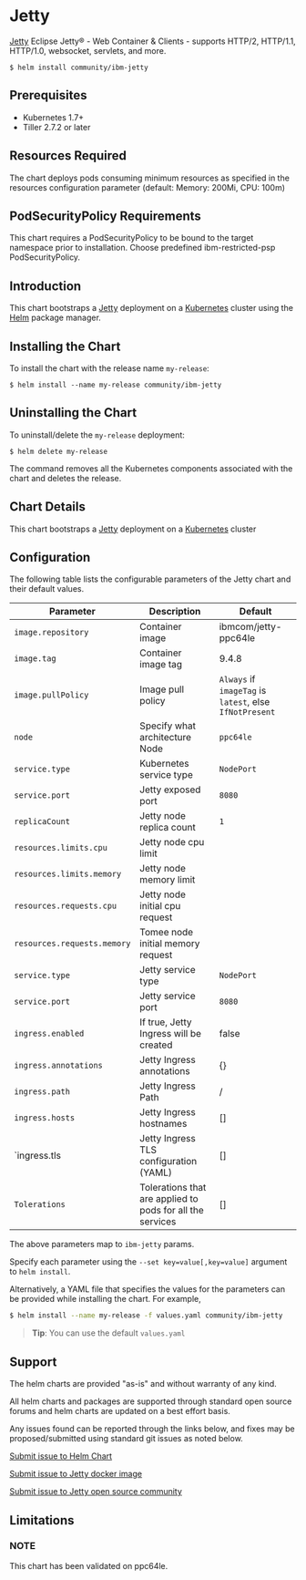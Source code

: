 # Jetty

[Jetty](https://www.eclipse.org/jetty) Eclipse Jetty® - Web Container & Clients - supports HTTP/2, HTTP/1.1, HTTP/1.0, websocket, servlets, and more.

```console
$ helm install community/ibm-jetty
```

## Prerequisites

- Kubernetes 1.7+ 
- Tiller 2.7.2 or later

## Resources Required
The chart deploys pods consuming minimum resources as specified in the resources configuration parameter (default: Memory: 200Mi, CPU: 100m)

## PodSecurityPolicy Requirements
This chart requires a PodSecurityPolicy to be bound to the target namespace prior to installation. Choose predefined ibm-restricted-psp PodSecurityPolicy.

## Introduction

This chart bootstraps a [Jetty](https://hub.docker.com/_/jetty/) deployment on a [Kubernetes](http://kubernetes.io) cluster using the [Helm](https://helm.sh) package manager.


## Installing the Chart

To install the chart with the release name `my-release`:

```console
$ helm install --name my-release community/ibm-jetty
```

## Uninstalling the Chart

To uninstall/delete the `my-release` deployment:

```console
$ helm delete my-release
```

The command removes all the Kubernetes components associated with the chart and deletes the release.

## Chart Details
This chart bootstraps a [Jetty](https://hub.docker.com/_/jetty/) deployment on a [Kubernetes](http://kubernetes.io) cluster


## Configuration

The following table lists the configurable parameters of the Jetty chart and their default values.

|      Parameter            |          Description            |                         Default                         |
|---------------------------|---------------------------------|---------------------------------------------------------|
| `image.repository`        | Container image                 |  ibmcom/jetty-ppc64le                                  |
| `image.tag`               | Container image tag             |  9.4.8                                                 |
| `image.pullPolicy`        | Image pull policy               | `Always` if `imageTag` is `latest`, else `IfNotPresent` |
| `node`                    | Specify what architecture Node  | `ppc64le`                                               |
| `service.type`            | Kubernetes service type         | `NodePort`                                              |
| `service.port`            | Jetty  exposed port             | `8080`                                                 |
| `replicaCount`            | Jetty  node replica count   | `1`                                                     |
| `resources.limits.cpu`    | Jetty  node cpu limit       |                                                         |
| `resources.limits.memory` | Jetty  node memory limit    |                                                         |
| `resources.requests.cpu`  | Jetty  node initial cpu request |                                                     |
| `resources.requests.memory` | Tomee node initial memory request|                                                 |
| `service.type`            | Jetty service type         | `NodePort`                                              |
| `service.port`            | Jetty service port         | `8080`                                                 |
| `ingress.enabled`         | If true, Jetty Ingress will be created | false                                       |
| `ingress.annotations`     | Jetty  Ingress annotations  | {}                                                      |
| `ingress.path`            | Jetty Ingress Path         | /                                                       |
| `ingress.hosts`           | Jetty Ingress hostnames    | []                                                      |
| `ingress.tls              | Jetty Ingress TLS configuration (YAML)| []                                           |
| `Tolerations`             | Tolerations that are applied to pods for all the services | []                        |

The above parameters map to `ibm-jetty` params.

Specify each parameter using the `--set key=value[,key=value]` argument to `helm install`. 

Alternatively, a YAML file that specifies the values for the parameters can be provided while installing the chart. For example,

```bash
$ helm install --name my-release -f values.yaml community/ibm-jetty
```

> **Tip**: You can use the default `values.yaml`

## Support

The helm charts are provided "as-is" and without warranty of any kind.

All helm charts and packages are supported through standard open source forums and helm charts are updated on a best effort basis.

Any issues found can be reported through the links below, and fixes may be proposed/submitted using standard git issues as noted below.

[Submit issue to Helm Chart](https://github.com/ppc64le/charts/issues)

[Submit issue to Jetty docker image](https://github.com/ppc64le/build-scripts/issues)

[Submit issue to Jetty open source community](https://github.com/eclipse/jetty.project/issues)



## Limitations

### NOTE 
This chart has been validated on ppc64le.
